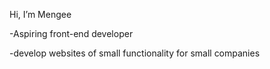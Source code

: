 Hi, I’m Mengee

-Aspiring front-end developer 

-develop websites of small functionality for small companies

